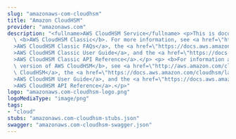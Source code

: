 ```yaml
---
slug: "amazonaws-com-cloudhsm"
title: "Amazon CloudHSM"
provider: "amazonaws.com"
description: "<fullname>AWS CloudHSM Service</fullname> <p>This is documentation for\
  \ <b>AWS CloudHSM Classic</b>. For more information, see <a href=\"http://aws.amazon.com/cloudhsm/faqs-classic/\"\
  >AWS CloudHSM Classic FAQs</a>, the <a href=\"https://docs.aws.amazon.com/cloudhsm/classic/userguide/\"\
  >AWS CloudHSM Classic User Guide</a>, and the <a href=\"https://docs.aws.amazon.com/cloudhsm/classic/APIReference/\"\
  >AWS CloudHSM Classic API Reference</a>.</p> <p> <b>For information about the current\
  \ version of AWS CloudHSM</b>, see <a href=\"http://aws.amazon.com/cloudhsm/\">AWS\
  \ CloudHSM</a>, the <a href=\"https://docs.aws.amazon.com/cloudhsm/latest/userguide/\"\
  >AWS CloudHSM User Guide</a>, and the <a href=\"https://docs.aws.amazon.com/cloudhsm/latest/APIReference/\"\
  >AWS CloudHSM API Reference</a>.</p>"
logo: "amazonaws.com-cloudhsm-logo.png"
logoMediaType: "image/png"
tags:
- "cloud"
stubs: "amazonaws.com-cloudhsm-stubs.json"
swagger: "amazonaws.com-cloudhsm-swagger.json"
---
```

